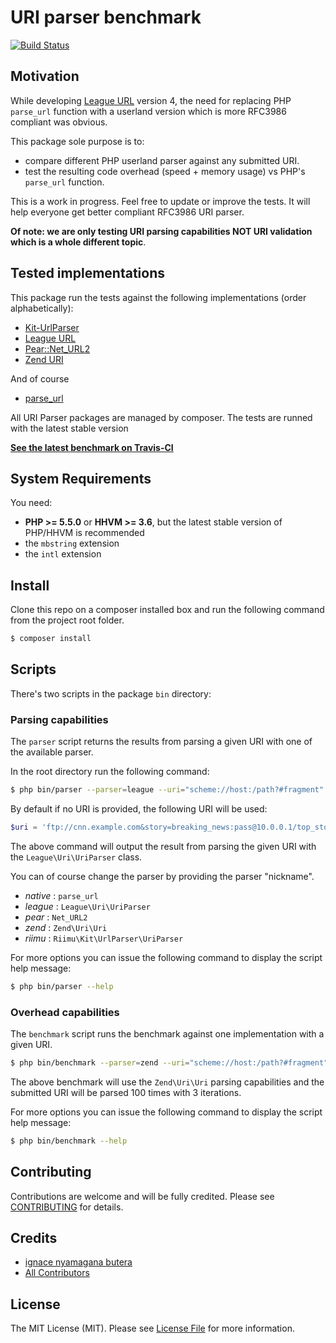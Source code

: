 URI parser benchmark
=======

[![Build Status](https://travis-ci.org/nyamsprod/uri-parser-benchmarks.svg?branch=master)](https://travis-ci.org/nyamsprod/uri-parser-benchmarks)

Motivation
-------

While developing [League URL](https://github.com/thephpleague/uri/) version 4, the need for replacing PHP `parse_url` function with a userland version which is more RFC3986 compliant was obvious.

This package sole purpose is to:

- compare different PHP userland parser against any submitted URI.
- test the resulting code overhead (speed + memory usage) vs PHP's `parse_url` function.

This is a work in progress. Feel free to update or improve the tests. It will help everyone get better compliant RFC3986 URI parser.

**Of note: we are only testing URI parsing capabilities NOT URI validation which is a whole different topic**.

Tested implementations
-------

This package run the tests against the following implementations (order alphabetically):

- [Kit-UrlParser](https://github.com/Riimu/Kit-UrlParser)
- [League URL](https://github.com/thephpleague/uri/)
- [Pear::Net_URL2](https://github.com/pear/Net_URL2)
- [Zend URI](https://github.com/zendframework/zend-uri)

And of course

- [parse_url](http://php.net/parse_url)

All URI Parser packages are managed by composer. The tests are runned with the latest stable version

[**See the latest benchmark on Travis-CI**](https://travis-ci.org/nyamsprod/uri-parser-benchmarks)

System Requirements
-------

You need:

- **PHP >= 5.5.0** or **HHVM >= 3.6**, but the latest stable version of PHP/HHVM is recommended
- the `mbstring` extension
- the `intl` extension

Install
-------

Clone this repo on a composer installed box and run the following command from the project root folder.

```bash
$ composer install
```

Scripts
-------

There's two scripts in the package `bin` directory:

### Parsing capabilities

The `parser` script returns the results from parsing a given URI with one of the available parser.

In the root directory run the following command:

```bash
$ php bin/parser --parser=league --uri="scheme://host:/path?#fragment"
```

By default if no URI is provided, the following URI will be used:

```php
$uri = 'ftp://cnn.example.com&story=breaking_news:pass@10.0.0.1/top_story.htm?q=v&q=b#~toto';
```

The above command will output the result from parsing the given URI with the `League\Uri\UriParser` class.

You can of course change the parser by providing the parser "nickname".

- *native* : `parse_url`
- *league* : `League\Uri\UriParser`
- *pear*   : `Net_URL2`
- *zend*   : `Zend\Uri\Uri`
- *riimu*  : `Riimu\Kit\UrlParser\UriParser`

For more options you can issue the following command to display the script help message:

```bash
$ php bin/parser --help
```

### Overhead capabilities

The `benchmark` script runs the benchmark against one implementation with a given URI.

```bash
$ php bin/benchmark --parser=zend --uri="scheme://host:/path?#fragment"
```

The above benchmark will use the `Zend\Uri\Uri` parsing capabilities and the submitted URI will be parsed 100 times with 3 iterations.

For more options you can issue the following command to display the script help message:

```bash
$ php bin/benchmark --help
```

Contributing
-------

Contributions are welcome and will be fully credited. Please see [CONTRIBUTING](CONTRIBUTING.md) for details.

Credits
-------

- [ignace nyamagana butera](https://github.com/nyamsprod)
- [All Contributors](https://github.com/nyamsprod/uri-parser-benchmarks/contributors)

License
-------

The MIT License (MIT). Please see [License File](LICENSE) for more information.
